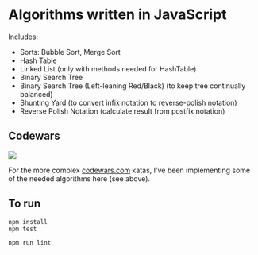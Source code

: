 # Algorithms written in JavaScript

Includes:

* Sorts: Bubble Sort, Merge Sort
* Hash Table
* Linked List (only with methods needed for HashTable)
* Binary Search Tree
* Binary Search Tree (Left-leaning Red/Black) (to keep tree continually balanced)
* Shunting Yard (to convert infix notation to reverse-polish notation)
* Reverse Polish Notation (calculate result from postfix notation)

## Codewars

<img src="https://www.codewars.com/users/briangershon/badges/small">

For the more complex [codewars.com](https://www.codewars.com/r/CUDs2Q) katas, I've been implementing some of the needed algorithms here (see above).

## To run

    npm install
    npm test

    npm run lint
